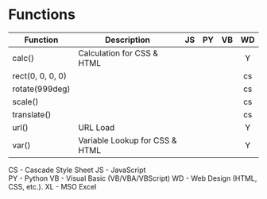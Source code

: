 # Functions  

| Function | Description | JS | PY | VB | WD |  
| -- | -- | :--: | :--: | :--: | :--: |   
| calc() | Calculation for CSS & HTML |  |  |  | Y |   
| rect(0, 0, 0, 0) |  |  |  |  | cs |    
| rotate(999deg) |  |  |  |  | cs |    
| scale() |  |  |  |  | cs |    
| translate() |  |  |  |  | cs |    
| url() | URL Load |  |  |  | Y |    
| var() | Variable Lookup for CSS & HTML |  |  |  | Y |    

CS - Cascade Style Sheet
JS - JavaScript  
PY - Python
VB - Visual Basic (VB/VBA/VBScript)
WD - Web Design (HTML, CSS, etc.).
XL - MSO Excel

